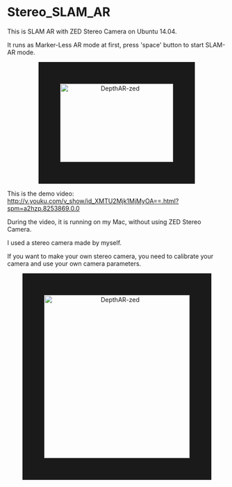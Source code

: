 # Stereo_SLAM_AR
This is SLAM AR with ZED Stereo Camera on Ubuntu 14.04.

It runs as Marker-Less AR mode at first, press 'space' button to start SLAM-AR mode.
<p align="center">
<img src="https://github.com/ygx2011/Stereo_SLAM_AR/blob/master/pic/StereoSLAMAR.png?raw=true" alt="DepthAR-zed" width="260" height="180" border="50"/>
</p>

This is the demo video: http://v.youku.com/v_show/id_XMTU2Mjk1MjMyOA==.html?spm=a2hzp.8253869.0.0

During the video, it is running on my Mac, without using ZED Stereo Camera.

I used a stereo camera made by myself.

If you want to make your own stereo camera, you need to calibrate your camera and use your own camera parameters.

<p align="center">
<img src="https://github.com/ygx2011/Stereo_SLAM_AR/blob/master/pic/StereoCamera.png?raw=true" alt="DepthAR-zed" width="335" height="375" border="50"/>
</p>
